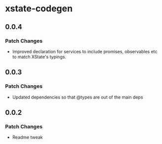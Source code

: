 # xstate-codegen

## 0.0.4

### Patch Changes

- Improved declaration for services to include promises, observables etc to match XState's typings.

## 0.0.3

### Patch Changes

- Updated dependencies so that @types are out of the main deps

## 0.0.2

### Patch Changes

- Readme tweak
